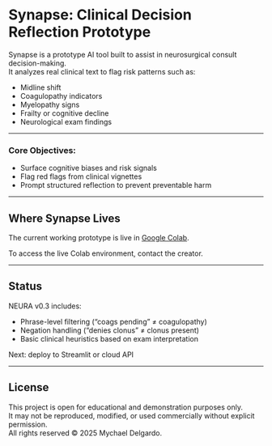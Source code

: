 # Synapse: Clinical Decision Reflection Prototype

Synapse is a prototype AI tool built to assist in neurosurgical consult decision-making.  
It analyzes real clinical text to flag risk patterns such as:

- Midline shift
- Coagulopathy indicators
- Myelopathy signs
- Frailty or cognitive decline
- Neurological exam findings

---

### Core Objectives:
- Surface cognitive biases and risk signals
- Flag red flags from clinical vignettes
- Prompt structured reflection to prevent preventable harm
  
---

## Where Synapse Lives

The current working prototype is live in [Google Colab](https://colab.research.google.com).  

To access the live Colab environment, contact the creator.

---

## Status

NEURA v0.3 includes:
- Phrase-level filtering (“coags pending” ≠ coagulopathy)
- Negation handling (“denies clonus” ≠ clonus present)
- Basic clinical heuristics based on exam interpretation

Next: deploy to Streamlit or cloud API

---

## License

This project is open for educational and demonstration purposes only.  
It may not be reproduced, modified, or used commercially without explicit permission.  
All rights reserved © 2025 Mychael Delgardo.
